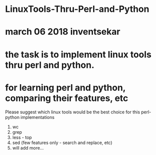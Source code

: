 # LinuxTools-Thru-Perl-and-Python

# march 06 2018 inventsekar

# the task is to implement linux tools thru perl and python. 
# for learning perl and python, comparing their features, etc


Please suggest which linux tools would be the best choice for this perl-python implementations
1. wc
2. grep
3. less - top
4. sed (few features only - search and replace, etc)
5. will add more...
